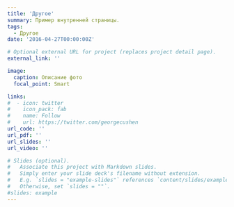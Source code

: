 ```yaml
---
title: 'Другое'
summary: Пример внутренней страницы.
tags:
  - Другое
date: '2016-04-27T00:00:00Z'

# Optional external URL for project (replaces project detail page).
external_link: ''

image:
  caption: Описание фото
  focal_point: Smart

links:
#  - icon: twitter
#    icon_pack: fab
#    name: Follow
#    url: https://twitter.com/georgecushen
url_code: ''
url_pdf: ''
url_slides: ''
url_video: ''

# Slides (optional).
#   Associate this project with Markdown slides.
#   Simply enter your slide deck's filename without extension.
#   E.g. `slides = "example-slides"` references `content/slides/example-slides.md`.
#   Otherwise, set `slides = ""`.
#slides: example
---
```


